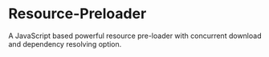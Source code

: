 # Resource-Preloader
A JavaScript based powerful resource pre-loader with concurrent download and dependency resolving option.
